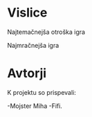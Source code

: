 # Vislice

Najtemačnejša otroška igra

Najmračnejša igra


# Avtorji

K projektu so prispevali:

-Mojster Miha
-Fifi.
